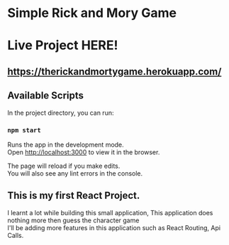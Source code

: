 # **Simple Rick and Mory Game**

# Live Project HERE!

## https://therickandmortygame.herokuapp.com/

## Available Scripts

In the project directory, you can run:

### `npm start`

Runs the app in the development mode.<br />
Open [http://localhost:3000](http://localhost:3000) to view it in the browser.

The page will reload if you make edits.<br />
You will also see any lint errors in the console.

## This is my first React Project.

I learnt a lot while building this small application, This application does nothing more then guess the character game<br/>
I'll be adding more features in this application such as React Routing, Api Calls.

